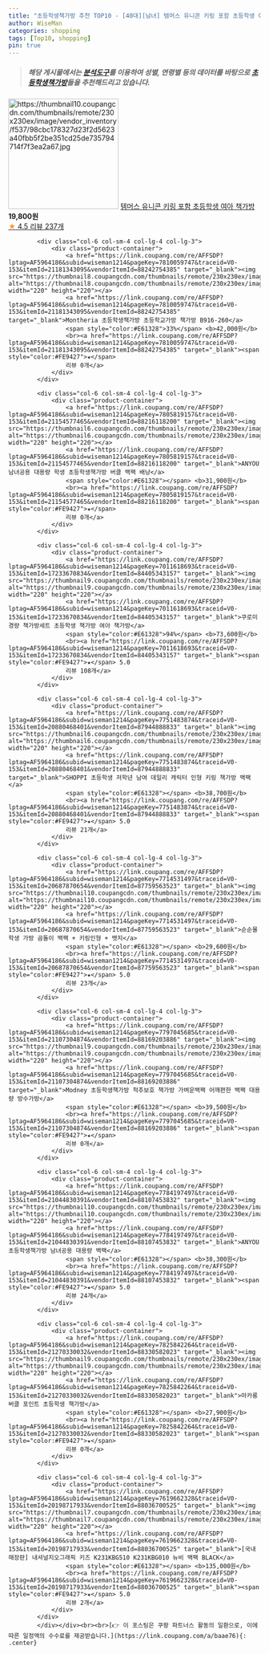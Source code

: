 ```yaml
---
title: "초등학생책가방 추천 TOP10 - [40대][남녀] 템머스 유니콘 키링 포함 초등학생 여아 책가방"
author: WiseMan
categories: shopping
tags: [Top10, shopping]
pin: true
---
```


> ##### 해당 게시물에서는 [**분석도구**](https://itemscout.io/)를 이용하여 **성별**, **연령별** 등의 데이터를 바탕으로 [**초등학생책가방**](https://link.coupang.com/a/baae76)들을 추천해드리고 있습니다.
<div class="container"><div class="row">
            <div class="col-6 col-sm-4 col-lg-4 col-lg-3">
                <div class="product-container">
                    <a href="https://link.coupang.com/re/AFFSDP?lptag=AF5964186&subid=wiseman1214&pageKey=6575933901&traceid=V0-153&itemId=14779220863&vendorItemId=82019321044" target="_blank"><img src="https://thumbnail10.coupangcdn.com/thumbnails/remote/230x230ex/image/vendor_inventory/f537/98cbc178327d23f2d5623a40fbb5f2be351cd25de735794714f7f3ea2a67.jpg" alt="https://thumbnail10.coupangcdn.com/thumbnails/remote/230x230ex/image/vendor_inventory/f537/98cbc178327d23f2d5623a40fbb5f2be351cd25de735794714f7f3ea2a67.jpg" width="220" height="220"></a>
                    <a href="https://link.coupang.com/re/AFFSDP?lptag=AF5964186&subid=wiseman1214&pageKey=6575933901&traceid=V0-153&itemId=14779220863&vendorItemId=82019321044" target="_blank">템머스 유니콘 키링 포함 초등학생 여아 책가방</a>
                    <span style="color:#E61328"></span> <b>19,800원</b>
                    <br><a href="https://link.coupang.com/re/AFFSDP?lptag=AF5964186&subid=wiseman1214&pageKey=6575933901&traceid=V0-153&itemId=14779220863&vendorItemId=82019321044" target="_blank"><span style="color:#FE9427">★</span> 4.5
                    리뷰 237개</a>
                </div>
            </div>
            
            <div class="col-6 col-sm-4 col-lg-4 col-lg-3">
                <div class="product-container">
                    <a href="https://link.coupang.com/re/AFFSDP?lptag=AF5964186&subid=wiseman1214&pageKey=7810059747&traceid=V0-153&itemId=21181343095&vendorItemId=88242754385" target="_blank"><img src="https://thumbnail8.coupangcdn.com/thumbnails/remote/230x230ex/image/vendor_inventory/4ce3/d5d74e0e380b9a91d22f0e3a440cb94d147f07841b3fa50d5fdf8ff32f66.png" alt="https://thumbnail8.coupangcdn.com/thumbnails/remote/230x230ex/image/vendor_inventory/4ce3/d5d74e0e380b9a91d22f0e3a440cb94d147f07841b3fa50d5fdf8ff32f66.png" width="220" height="220"></a>
                    <a href="https://link.coupang.com/re/AFFSDP?lptag=AF5964186&subid=wiseman1214&pageKey=7810059747&traceid=V0-153&itemId=21181343095&vendorItemId=88242754385" target="_blank">Montheria 초등학생책가방 초등학교가방 책가방 B916-260</a>
                    <span style="color:#E61328">33%</span> <b>42,000원</b>
                    <br><a href="https://link.coupang.com/re/AFFSDP?lptag=AF5964186&subid=wiseman1214&pageKey=7810059747&traceid=V0-153&itemId=21181343095&vendorItemId=88242754385" target="_blank"><span style="color:#FE9427">★</span> 
                    리뷰 0개</a>
                </div>
            </div>
            
            <div class="col-6 col-sm-4 col-lg-4 col-lg-3">
                <div class="product-container">
                    <a href="https://link.coupang.com/re/AFFSDP?lptag=AF5964186&subid=wiseman1214&pageKey=7805819157&traceid=V0-153&itemId=21154577465&vendorItemId=88216118200" target="_blank"><img src="https://thumbnail6.coupangcdn.com/thumbnails/remote/230x230ex/image/vendor_inventory/b855/43c2d40e0ec756ef7e44ecd726152683c2ffca1f9475a3b82cccff6fc669.jpg" alt="https://thumbnail6.coupangcdn.com/thumbnails/remote/230x230ex/image/vendor_inventory/b855/43c2d40e0ec756ef7e44ecd726152683c2ffca1f9475a3b82cccff6fc669.jpg" width="220" height="220"></a>
                    <a href="https://link.coupang.com/re/AFFSDP?lptag=AF5964186&subid=wiseman1214&pageKey=7805819157&traceid=V0-153&itemId=21154577465&vendorItemId=88216118200" target="_blank">ANYOU 남녀공용 대용량 학생 초등학생책가방 버클 백팩 배낭</a>
                    <span style="color:#E61328"></span> <b>31,900원</b>
                    <br><a href="https://link.coupang.com/re/AFFSDP?lptag=AF5964186&subid=wiseman1214&pageKey=7805819157&traceid=V0-153&itemId=21154577465&vendorItemId=88216118200" target="_blank"><span style="color:#FE9427">★</span> 
                    리뷰 0개</a>
                </div>
            </div>
            
            <div class="col-6 col-sm-4 col-lg-4 col-lg-3">
                <div class="product-container">
                    <a href="https://link.coupang.com/re/AFFSDP?lptag=AF5964186&subid=wiseman1214&pageKey=7011618693&traceid=V0-153&itemId=17233670834&vendorItemId=84405343157" target="_blank"><img src="https://thumbnail9.coupangcdn.com/thumbnails/remote/230x230ex/image/vendor_inventory/1a9a/8f6fbc90a7a0bbf781ae7b8338c5bd31e150e6900e3da7664dfd4193cb8a.jpg" alt="https://thumbnail9.coupangcdn.com/thumbnails/remote/230x230ex/image/vendor_inventory/1a9a/8f6fbc90a7a0bbf781ae7b8338c5bd31e150e6900e3da7664dfd4193cb8a.jpg" width="220" height="220"></a>
                    <a href="https://link.coupang.com/re/AFFSDP?lptag=AF5964186&subid=wiseman1214&pageKey=7011618693&traceid=V0-153&itemId=17233670834&vendorItemId=84405343157" target="_blank">쿠로미 경량 책가방세트 초등학생 책가방 여아 책가방</a>
                    <span style="color:#E61328">94%</span> <b>73,600원</b>
                    <br><a href="https://link.coupang.com/re/AFFSDP?lptag=AF5964186&subid=wiseman1214&pageKey=7011618693&traceid=V0-153&itemId=17233670834&vendorItemId=84405343157" target="_blank"><span style="color:#FE9427">★</span> 5.0
                    리뷰 108개</a>
                </div>
            </div>
            
            <div class="col-6 col-sm-4 col-lg-4 col-lg-3">
                <div class="product-container">
                    <a href="https://link.coupang.com/re/AFFSDP?lptag=AF5964186&subid=wiseman1214&pageKey=7751483874&traceid=V0-153&itemId=20880468401&vendorItemId=87944888833" target="_blank"><img src="https://thumbnail6.coupangcdn.com/thumbnails/remote/230x230ex/image/vendor_inventory/d56f/39044ce591886979bca2d41b45f5d08e50ac92c906408cd249aa3bda1e7a.jpg" alt="https://thumbnail6.coupangcdn.com/thumbnails/remote/230x230ex/image/vendor_inventory/d56f/39044ce591886979bca2d41b45f5d08e50ac92c906408cd249aa3bda1e7a.jpg" width="220" height="220"></a>
                    <a href="https://link.coupang.com/re/AFFSDP?lptag=AF5964186&subid=wiseman1214&pageKey=7751483874&traceid=V0-153&itemId=20880468401&vendorItemId=87944888833" target="_blank">SHOPPI 초등학생 저학년 남여 데일리 캐릭터 인형 키링 책가방 백팩</a>
                    <span style="color:#E61328"></span> <b>38,700원</b>
                    <br><a href="https://link.coupang.com/re/AFFSDP?lptag=AF5964186&subid=wiseman1214&pageKey=7751483874&traceid=V0-153&itemId=20880468401&vendorItemId=87944888833" target="_blank"><span style="color:#FE9427">★</span> 5.0
                    리뷰 21개</a>
                </div>
            </div>
            
            <div class="col-6 col-sm-4 col-lg-4 col-lg-3">
                <div class="product-container">
                    <a href="https://link.coupang.com/re/AFFSDP?lptag=AF5964186&subid=wiseman1214&pageKey=7714531497&traceid=V0-153&itemId=20687870654&vendorItemId=87759563523" target="_blank"><img src="https://thumbnail10.coupangcdn.com/thumbnails/remote/230x230ex/image/vendor_inventory/dc25/f358158a28cdbbbf57a7cd1ef6585336b86bf07c19bc986296006ab76220.jpg" alt="https://thumbnail10.coupangcdn.com/thumbnails/remote/230x230ex/image/vendor_inventory/dc25/f358158a28cdbbbf57a7cd1ef6585336b86bf07c19bc986296006ab76220.jpg" width="220" height="220"></a>
                    <a href="https://link.coupang.com/re/AFFSDP?lptag=AF5964186&subid=wiseman1214&pageKey=7714531497&traceid=V0-153&itemId=20687870654&vendorItemId=87759563523" target="_blank">순순몰 학생 가방 곰돌이 백팩 + 키링인형 + 뱃지</a>
                    <span style="color:#E61328"></span> <b>29,600원</b>
                    <br><a href="https://link.coupang.com/re/AFFSDP?lptag=AF5964186&subid=wiseman1214&pageKey=7714531497&traceid=V0-153&itemId=20687870654&vendorItemId=87759563523" target="_blank"><span style="color:#FE9427">★</span> 5.0
                    리뷰 23개</a>
                </div>
            </div>
            
            <div class="col-6 col-sm-4 col-lg-4 col-lg-3">
                <div class="product-container">
                    <a href="https://link.coupang.com/re/AFFSDP?lptag=AF5964186&subid=wiseman1214&pageKey=7797045685&traceid=V0-153&itemId=21107304874&vendorItemId=88169203886" target="_blank"><img src="https://thumbnail9.coupangcdn.com/thumbnails/remote/230x230ex/image/vendor_inventory/20ca/c693f8847d751ec06cdeeb9c780e6f9cf4a482da3dac67a07a927bfff4ca.jpg" alt="https://thumbnail9.coupangcdn.com/thumbnails/remote/230x230ex/image/vendor_inventory/20ca/c693f8847d751ec06cdeeb9c780e6f9cf4a482da3dac67a07a927bfff4ca.jpg" width="220" height="220"></a>
                    <a href="https://link.coupang.com/re/AFFSDP?lptag=AF5964186&subid=wiseman1214&pageKey=7797045685&traceid=V0-153&itemId=21107304874&vendorItemId=88169203886" target="_blank">Modney 초등학생책가방 척추보호 책가방 가벼운백팩 어깨편한 백팩 대용량 방수가방</a>
                    <span style="color:#E61328"></span> <b>39,500원</b>
                    <br><a href="https://link.coupang.com/re/AFFSDP?lptag=AF5964186&subid=wiseman1214&pageKey=7797045685&traceid=V0-153&itemId=21107304874&vendorItemId=88169203886" target="_blank"><span style="color:#FE9427">★</span> 
                    리뷰 0개</a>
                </div>
            </div>
            
            <div class="col-6 col-sm-4 col-lg-4 col-lg-3">
                <div class="product-container">
                    <a href="https://link.coupang.com/re/AFFSDP?lptag=AF5964186&subid=wiseman1214&pageKey=7784197497&traceid=V0-153&itemId=21044830391&vendorItemId=88107453832" target="_blank"><img src="https://thumbnail10.coupangcdn.com/thumbnails/remote/230x230ex/image/vendor_inventory/e857/ba2c1a8579c3aa61a2b737bae38289ed19c153c9db59c92f2263b3fcb427.jpeg" alt="https://thumbnail10.coupangcdn.com/thumbnails/remote/230x230ex/image/vendor_inventory/e857/ba2c1a8579c3aa61a2b737bae38289ed19c153c9db59c92f2263b3fcb427.jpeg" width="220" height="220"></a>
                    <a href="https://link.coupang.com/re/AFFSDP?lptag=AF5964186&subid=wiseman1214&pageKey=7784197497&traceid=V0-153&itemId=21044830391&vendorItemId=88107453832" target="_blank">ANYOU 초등학생책가방 남녀공용 대용량 백팩</a>
                    <span style="color:#E61328"></span> <b>38,300원</b>
                    <br><a href="https://link.coupang.com/re/AFFSDP?lptag=AF5964186&subid=wiseman1214&pageKey=7784197497&traceid=V0-153&itemId=21044830391&vendorItemId=88107453832" target="_blank"><span style="color:#FE9427">★</span> 5.0
                    리뷰 24개</a>
                </div>
            </div>
            
            <div class="col-6 col-sm-4 col-lg-4 col-lg-3">
                <div class="product-container">
                    <a href="https://link.coupang.com/re/AFFSDP?lptag=AF5964186&subid=wiseman1214&pageKey=7825842264&traceid=V0-153&itemId=21270330032&vendorItemId=88330582023" target="_blank"><img src="https://thumbnail9.coupangcdn.com/thumbnails/remote/230x230ex/image/vendor_inventory/6761/cd95692ef5f8a342991c97e7af854e366f1f5686f0e8e90cab545158fbc6.png" alt="https://thumbnail9.coupangcdn.com/thumbnails/remote/230x230ex/image/vendor_inventory/6761/cd95692ef5f8a342991c97e7af854e366f1f5686f0e8e90cab545158fbc6.png" width="220" height="220"></a>
                    <a href="https://link.coupang.com/re/AFFSDP?lptag=AF5964186&subid=wiseman1214&pageKey=7825842264&traceid=V0-153&itemId=21270330032&vendorItemId=88330582023" target="_blank">마카롱 버클 포인트 초등학생 책가방</a>
                    <span style="color:#E61328"></span> <b>27,900원</b>
                    <br><a href="https://link.coupang.com/re/AFFSDP?lptag=AF5964186&subid=wiseman1214&pageKey=7825842264&traceid=V0-153&itemId=21270330032&vendorItemId=88330582023" target="_blank"><span style="color:#FE9427">★</span> 
                    리뷰 0개</a>
                </div>
            </div>
            
            <div class="col-6 col-sm-4 col-lg-4 col-lg-3">
                <div class="product-container">
                    <a href="https://link.coupang.com/re/AFFSDP?lptag=AF5964186&subid=wiseman1214&pageKey=7619662328&traceid=V0-153&itemId=20198717933&vendorItemId=88036700525" target="_blank"><img src="https://thumbnail7.coupangcdn.com/thumbnails/remote/230x230ex/image/vendor_inventory/14e9/a7d350690ee5ecc9b5cac4ed20906802939458c05c64345b54e52c643035.jpg" alt="https://thumbnail7.coupangcdn.com/thumbnails/remote/230x230ex/image/vendor_inventory/14e9/a7d350690ee5ecc9b5cac4ed20906802939458c05c64345b54e52c643035.jpg" width="220" height="220"></a>
                    <a href="https://link.coupang.com/re/AFFSDP?lptag=AF5964186&subid=wiseman1214&pageKey=7619662328&traceid=V0-153&itemId=20198717933&vendorItemId=88036700525" target="_blank">[국내매장판] 내셔널지오그래픽 키즈 K231KBG510 K231KBG010 뉴비 백팩 BLACK</a>
                    <span style="color:#E61328"></span> <b>135,000원</b>
                    <br><a href="https://link.coupang.com/re/AFFSDP?lptag=AF5964186&subid=wiseman1214&pageKey=7619662328&traceid=V0-153&itemId=20198717933&vendorItemId=88036700525" target="_blank"><span style="color:#FE9427">★</span> 5.0
                    리뷰 2개</a>
                </div>
            </div>
            </div></div><br><br>[👉 이 포스팅은 쿠팡 파트너스 활동의 일환으로, 이에 따른 일정액의 수수료를 제공받습니다.](https://link.coupang.com/a/baae76){: .center}